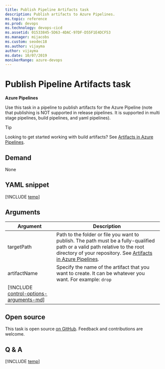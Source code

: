 ```yaml
---
title: Publish Pipeline Artifacts task
description: Publish artifacts to Azure Pipelines.
ms.topic: reference
ms.prod: devops
ms.technology: devops-cicd
ms.assetid: 01533845-5D63-4DAC-97DF-D55F1E4DCF53
ms.manager: mijacobs
ms.custom: seodec18
ms.author: vijayma
author: vijayma
ms.date: 10/07/2019
monikerRange: azure-devops
---
```


# Publish Pipeline Artifacts task

**Azure Pipelines**

Use this task in a pipeline to publish artifacts for the Azure Pipeline (note that publishing is NOT supported in release pipelines. It is supported in multi stage pipelines, build pipelines, and yaml pipelines).

> [!TIP]
> Looking to get started working with build artifacts? See [Artifacts in Azure Pipelines](../../artifacts/pipeline-artifacts.md).

## Demand

None

## YAML snippet

[!INCLUDE [temp](../_shared/yaml/PublishPipelineArtifactV1.md)]

## Arguments


| Argument | Description |
| -------- | ----------- |
| targetPath | Path to the folder or file you want to publish. The path must be a fully-qualified path or a valid path relative to the root directory of your repository. See [Artifacts in Azure Pipelines](../../artifacts/pipeline-artifacts.md). |
| artifactName | Specify the name of the artifact that you want to create. It can be whatever you want. For example: `drop` |
| [!INCLUDE [control-options-arguments-md](../_shared/control-options-arguments-md.md)] | |

## Open source

This task is open source [on GitHub](https://github.com/Microsoft/azure-pipelines-tasks). Feedback and contributions are welcome.

## Q & A

<!-- BEGINSECTION class="md-qanda" -->

[!INCLUDE [temp](../_shared/build-step-common-qa.md)]

<!-- ENDSECTION -->
